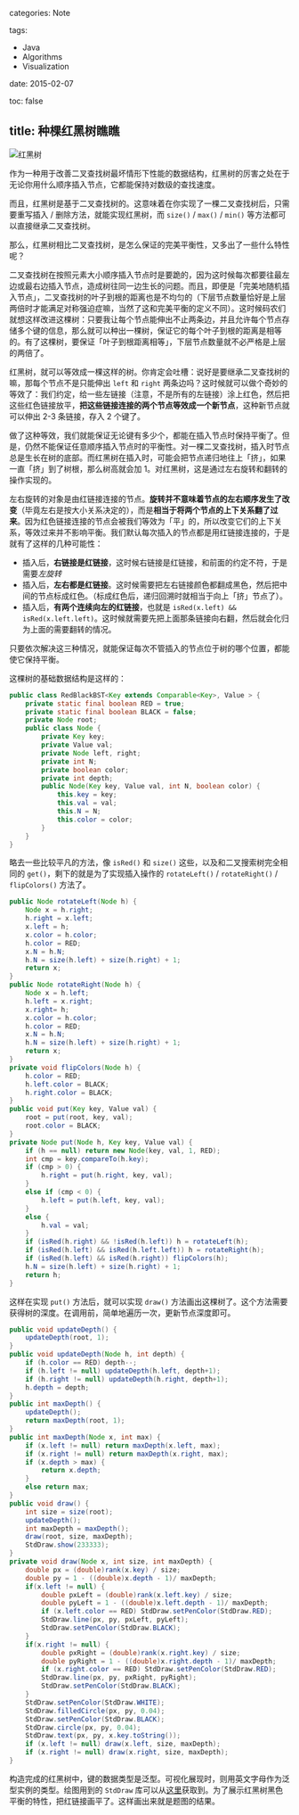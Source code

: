 categories: Note

tags:

- Java
- Algorithms
- Visualization

date: 2015-02-07

toc: false

title: 种棵红黑树瞧瞧
---

![红黑树](/images/种棵红黑树瞧瞧1.jpg)

作为一种用于改善二叉查找树最坏情形下性能的数据结构，红黑树的厉害之处在于无论你用什么顺序插入节点，它都能保持对数级的查找速度。

<!--more-->

而且，红黑树是基于二叉查找树的。这意味着在你实现了一棵二叉查找树后，只需要重写插入 / 删除方法，就能实现红黑树，而 `size()` / `max()` / `min()` 等方法都可以直接继承二叉查找树。

那么，红黑树相比二叉查找树，是怎么保证的完美平衡性，又多出了一些什么特性呢？

二叉查找树在按照元素大小顺序插入节点时是要跪的，因为这时候每次都要往最左边或最右边插入节点，造成树往同一边生长的问题。而且，即便是「完美地随机插入节点」，二叉查找树的叶子到根的距离也是不均匀的（下层节点数量恰好是上层两倍时才能满足对称强迫症嘛，当然了这和完美平衡的定义不同）。这时候码农们就想这样改进这棵树：只要我让每个节点能伸出不止两条边，并且允许每个节点存储多个键的信息，那么就可以种出一棵树，保证它的每个叶子到根的距离是相等的。有了这棵树，要保证「叶子到根距离相等」，下层节点数量就不必严格是上层的两倍了。

红黑树，就可以等效成一棵这样的树。你肯定会吐槽：说好是要继承二叉查找树的嘛，那每个节点不是只能伸出 `left` 和 `right` 两条边吗？这时候就可以做个奇妙的等效了：我们约定，给一些左链接（注意，不是所有的左链接）涂上红色，然后把这些红色链接放平，**把这些链接连接的两个节点等效成一个新节点**，这种新节点就可以伸出 2-3 条链接，存入 2 个键了。

做了这种等效，我们就能保证无论键有多少个，都能在插入节点时保持平衡了。但是，仍然不能保证任意顺序插入节点时的平衡性。对一棵二叉查找树，插入时节点总是生长在树的底部。而红黑树在插入时，可能会把节点递归地往上「挤」，如果一直「挤」到了树根，那么树高就会加 1。对红黑树，这是通过左右旋转和翻转的操作实现的。

左右旋转的对象是由红链接连接的节点。**旋转并不意味着节点的左右顺序发生了改变**（毕竟左右是按大小关系决定的），而是**相当于将两个节点的上下关系翻了过来**。因为红色链接连接的节点会被我们等效为「平」的，所以改变它们的上下关系，等效过来并不影响平衡。我们默认每次插入的节点都是用红链接连接的，于是就有了这样的几种可能性：

* 插入后，**右链接是红链接**，这时候右链接是红链接，和前面的约定不符，于是需要*左旋转*
* 插入后，**左右都是红链接**。这时候需要把左右链接颜色都翻成黑色，然后把中间的节点标成红色。（标成红色后，递归回溯时就相当于向上「挤」节点了）。
* 插入后，**有两个连续向左的红链接**，也就是 `isRed(x.left) && isRed(x.left.left)`。这时候就需要先把上面那条链接向右翻，然后就会化归为上面的需要翻转的情况。

只要依次解决这三种情况，就能保证每次不管插入的节点位于树的哪个位置，都能使它保持平衡。

这棵树的基础数据结构是这样的：

``` java
public class RedBlackBST<Key extends Comparable<Key>, Value > {
    private static final boolean RED = true;
    private static final boolean BLACK = false;
    private Node root;
    public class Node {
        private Key key;
        private Value val;
        private Node left, right;
        private int N;
        private boolean color;
        private int depth;
        public Node(Key key, Value val, int N, boolean color) {
            this.key = key;
            this.val = val;
            this.N = N;
            this.color = color;
        }
    }
}
```

略去一些比较平凡的方法，像 `isRed()` 和 `size()` 这些，以及和二叉搜索树完全相同的 `get()`，剩下的就是为了实现插入操作的 `rotateLeft()` / `rotateRight()` / `flipColors()` 方法了。

``` java
public Node rotateLeft(Node h) {
    Node x = h.right;
    h.right = x.left;
    x.left = h;
    x.color = h.color;
    h.color = RED;
    x.N = h.N;
    h.N = size(h.left) + size(h.right) + 1;
    return x;
}
public Node rotateRight(Node h) {
    Node x = h.left;
    h.left = x.right;
    x.right= h;
    x.color = h.color;
    h.color = RED;
    x.N = h.N;
    h.N = size(h.left) + size(h.right) + 1;
    return x;
}
private void flipColors(Node h) {
    h.color = RED;
    h.left.color = BLACK;
    h.right.color = BLACK;
}
public void put(Key key, Value val) {
    root = put(root, key, val);
    root.color = BLACK;
}
private Node put(Node h, Key key, Value val) {
    if (h == null) return new Node(key, val, 1, RED);
    int cmp = key.compareTo(h.key);
    if (cmp > 0) {
        h.right = put(h.right, key, val);
    }
    else if (cmp < 0) {
        h.left = put(h.left, key, val);
    }
    else {
        h.val = val;
    }
    if (isRed(h.right) && !isRed(h.left)) h = rotateLeft(h);
    if (isRed(h.left) && isRed(h.left.left)) h = rotateRight(h);
    if (isRed(h.left) && isRed(h.right)) flipColors(h);
    h.N = size(h.left) + size(h.right) + 1;
    return h;
}
```

这样在实现 `put()` 方法后，就可以实现 `draw()` 方法画出这棵树了。这个方法需要获得树的深度。在调用前，简单地遍历一次，更新节点深度即可。

``` java
public void updateDepth() {
    updateDepth(root, 1);
}
public void updateDepth(Node h, int depth) {
    if (h.color == RED) depth--;
    if (h.left != null) updateDepth(h.left, depth+1);
    if (h.right != null) updateDepth(h.right, depth+1);
    h.depth = depth;
}
public int maxDepth() {
    updateDepth();
    return maxDepth(root, 1);
}
public int maxDepth(Node x, int max) {
    if (x.left != null) return maxDepth(x.left, max);
    if (x.right != null) return maxDepth(x.right, max);
    if (x.depth > max) {
        return x.depth;
    }
    else return max;
}
public void draw() {
    int size = size(root);
    updateDepth();
    int maxDepth = maxDepth();
    draw(root, size, maxDepth);
    StdDraw.show(233333);
}
private void draw(Node x, int size, int maxDepth) {
    double px = (double)rank(x.key) / size;
    double py = 1 - ((double)x.depth - 1)/ maxDepth;
    if(x.left != null) {
        double pxLeft = (double)rank(x.left.key) / size;
        double pyLeft = 1 - ((double)x.left.depth - 1)/ maxDepth;
        if (x.left.color == RED) StdDraw.setPenColor(StdDraw.RED);
        StdDraw.line(px, py, pxLeft, pyLeft);
        StdDraw.setPenColor(StdDraw.BLACK);
    }
    if(x.right != null) {
        double pxRight = (double)rank(x.right.key) / size;
        double pyRight = 1 - ((double)x.right.depth - 1)/ maxDepth;
        if (x.right.color == RED) StdDraw.setPenColor(StdDraw.RED);
        StdDraw.line(px, py, pxRight, pyRight);
        StdDraw.setPenColor(StdDraw.BLACK);
    }
    StdDraw.setPenColor(StdDraw.WHITE);
    StdDraw.filledCircle(px, py, 0.04);
    StdDraw.setPenColor(StdDraw.BLACK);
    StdDraw.circle(px, py, 0.04);
    StdDraw.text(px, py, x.key.toString());
    if (x.left != null) draw(x.left, size, maxDepth);
    if (x.right != null) draw(x.right, size, maxDepth);
}
```

构造完成的红黑树中，键的数据类型是泛型。可视化展现时，则用英文字母作为泛型实例的类型。绘图用到的 `StdDraw` 库可以从[这里](http://algs4.cs.princeton.edu/code/)获取到。为了展示红黑树黑色平衡的特性，把红链接画平了。这样画出来就是题图的结果。
